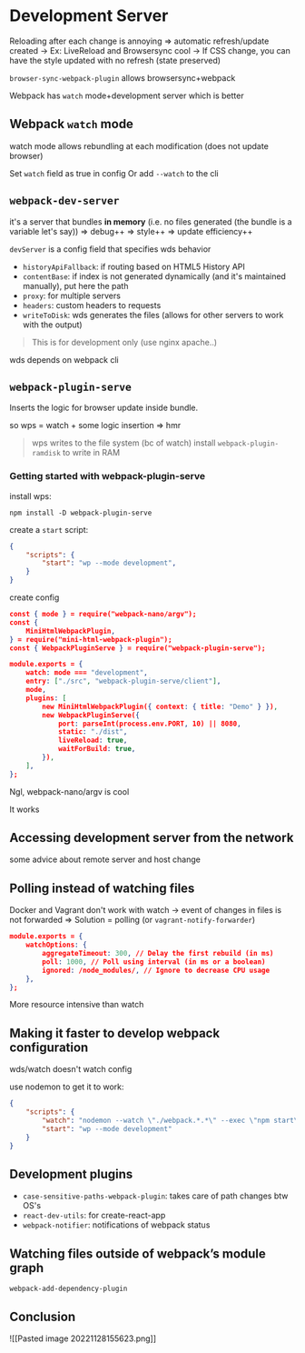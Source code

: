 # Development Server
Reloading after each change is annoying => automatic refresh/update created
-> Ex: LiveReload and Browsersync cool
-> If CSS change, you can have the style updated with no refresh (state preserved)

`browser-sync-webpack-plugin` allows browsersync+webpack

Webpack  has `watch` mode+development server which is better 

## Webpack `watch` mode
watch mode allows rebundling at each modification (does not update browser)

Set `watch` field as true in config
Or add `--watch` to the cli

## `webpack-dev-server`
it's a server that bundles **in memory** (i.e. no files generated (the bundle is a variable let's say))
=> debug++
=> style++
=> update efficiency++

`devServer` is a config field that specifies wds behavior
- `historyApiFallback`: if routing based on HTML5 History API
- `contentBase`: if index is not generated dynamically (and it's maintained manually), put here the path
- `proxy`: for multiple servers
- `headers`: custom headers to requests
- `writeToDisk`: wds generates the files (allows for other servers to work with the output)

> This is for development only (use nginx apache..)

wds depends on webpack cli

## `webpack-plugin-serve`
Inserts the logic for browser update inside bundle.

so wps = watch + some logic insertion => hmr

> wps writes to the file system (bc of watch)
> install `webpack-plugin-ramdisk` to write in RAM

### Getting started with webpack-plugin-serve

install wps:

```
npm install -D webpack-plugin-serve
```

create a `start` script:
```json
{
	"scripts": {
		"start": "wp --mode development",
	}
}
```
create config
```json
const { mode } = require("webpack-nano/argv");
const {
	MiniHtmlWebpackPlugin,
} = require("mini-html-webpack-plugin");
const { WebpackPluginServe } = require("webpack-plugin-serve");

module.exports = {
	watch: mode === "development",
	entry: ["./src", "webpack-plugin-serve/client"],
	mode,
	plugins: [
		new MiniHtmlWebpackPlugin({ context: { title: "Demo" } }),
		new WebpackPluginServe({
			port: parseInt(process.env.PORT, 10) || 8080,
			static: "./dist",
			liveReload: true,
			waitForBuild: true,
		}),
	],
};
```

Ngl, webpack-nano/argv is cool

It works

## Accessing development server from the network
some advice about remote server and host change

## Polling instead of watching files
Docker and Vagrant don't work with watch
-> event of changes in files is not forwarded
=> Solution = polling
(or `vagrant-notify-forwarder`)

```json
module.exports = {
	watchOptions: {
		aggregateTimeout: 300, // Delay the first rebuild (in ms)
		poll: 1000, // Poll using interval (in ms or a boolean)
		ignored: /node_modules/, // Ignore to decrease CPU usage
	},
};
```
More resource intensive than watch

## Making it faster to develop webpack configuration
wds/watch doesn't watch config

use nodemon to get it to work:
```json
{
	"scripts": {
		"watch": "nodemon --watch \"./webpack.*.*\" --exec \"npm start\"",
		"start": "wp --mode development"
	}
}
```
## Development plugins
- `case-sensitive-paths-webpack-plugin`: takes care of path changes btw OS's
- `react-dev-utils`: for create-react-app
- `webpack-notifier`: notifications of webpack status

## Watching files outside of webpack’s module graph
`webpack-add-dependency-plugin`

## Conclusion
![[Pasted image 20221128155623.png]]
